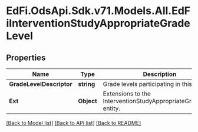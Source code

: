 # EdFi.OdsApi.Sdk.v71.Models.All.EdFiInterventionStudyAppropriateGradeLevel

## Properties

Name | Type | Description | Notes
------------ | ------------- | ------------- | -------------
**GradeLevelDescriptor** | **string** | Grade levels participating in this study. | 
**Ext** | **Object** | Extensions to the InterventionStudyAppropriateGradeLevel entity. | [optional] 

[[Back to Model list]](../README.md#documentation-for-models) [[Back to API list]](../README.md#documentation-for-api-endpoints) [[Back to README]](../README.md)

